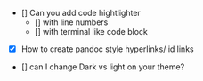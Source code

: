 - [] Can you add code hightlighter
	- [] with line numbers
	- [] with terminal like code block
- [x] How to create pandoc style hyperlinks/ id links 	
- [] can I change Dark vs light on your theme?

